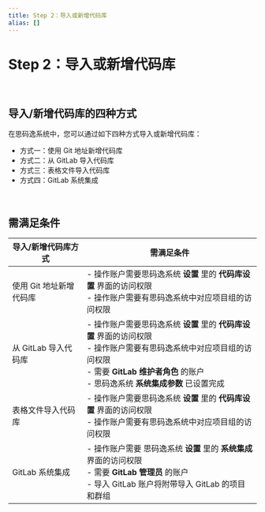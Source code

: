 ```yaml
---
title: Step 2：导入或新增代码库
alias: []
---
```


# Step 2：导入或新增代码库

<br />

## 导入/新增代码库的四种方式

在思码逸系统中，您可以通过如下四种方式导入或新增代码库：

-   方式一：使用 Git 地址新增代码库
-   方式二：从 GitLab 导入代码库
-   方式三：表格文件导入代码库
-   方式四：GitLab 系统集成

<br />

## 需满足条件

| **导入/新增代码库方式** | **需满足条件**                                                                                                                                                                                                          |
| ----------------------- | ----------------------------------------------------------------------------------------------------------------------------------------------------------------------------------------------------------------------- |
| 使用 Git 地址新增代码库 | - 操作账户需要思码逸系统 **设置** 里的 **代码库设置** 界面的访问权限 <br /> - 操作账户需要有思码逸系统中对应项目组的访问权限                                                                                            |
| 从 GitLab 导入代码库    | - 操作账户需要思码逸系统 **设置** 里的 **代码库设置** 界面的访问权限 <br /> - 操作账户需要有思码逸系统中对应项目组的访问权限 <br /> - 需要 **GitLab 维护者角色** 的账户 <br /> - 思码逸系统 **系统集成参数** 已设置完成 |
| 表格文件导入代码库      | - 操作账户需要思码逸系统 **设置** 里的 **代码库设置** 界面的访问权限 <br /> - 操作账户需要有思码逸系统中对应项目组的访问权限                                                                                            |
| GitLab 系统集成         | - 操作账户需要 思码逸系统 **设置** 里的 **系统集成** 界面的访问权限 <br /> - 需要 **GitLab 管理员** 的账户 <br /> - 导入 GitLab 账户将附带导入 GitLab 的项目和群组                                                      |
